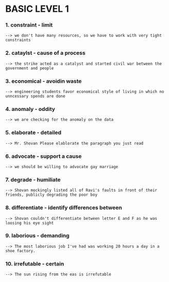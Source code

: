 # BASIC LEVEL 1

### 1. constraint - limit
	--> we don't have many resources, so we have to work with very tight constraints
### 2. cataylst - cause of a process
	--> the strike acted as a catalyst and started civil war between the government and people
### 3. economical - avoidin waste
	--> engineering students favor economical style of living in which no unncessary spends are done
### 4. anomaly - oddity
	--> we are checking for the anomaly on the data
### 5. elaborate - detailed
	--> Mr. Shovan Please elablorate the paragraph you just read
### 6. advocate - support a cause
	--> we should be willing to advocate gay marriage 
### 7. degrade - humiliate
	--> Shovan mockingly listed all of Ravi's faults in front of their friends, publicly degrading the poor boy
### 8. differentiate - identify differences between
	--> Shovan couldn't differentiate between letter E and F as he was loosing his eye sight
### 9. laborious - demanding
	--> The most laborious job I've had was working 20 hours a day in a shoe factory.
### 10. irrefutable - certain
	--> The sun rising from the eas is irrefutable

